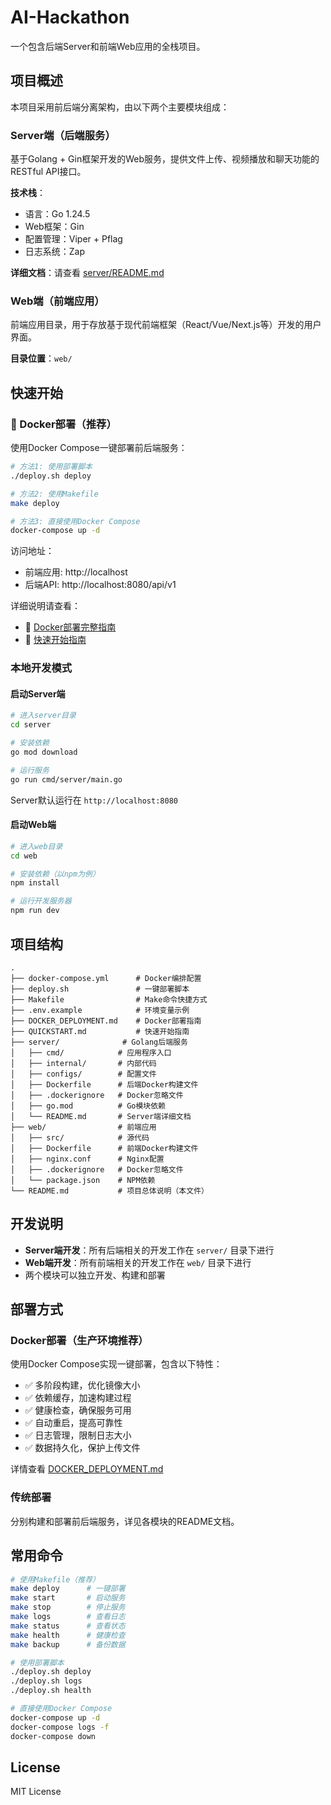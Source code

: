 # AI-Hackathon

一个包含后端Server和前端Web应用的全栈项目。

## 项目概述

本项目采用前后端分离架构，由以下两个主要模块组成：

### Server端（后端服务）

基于Golang + Gin框架开发的Web服务，提供文件上传、视频播放和聊天功能的RESTful API接口。

**技术栈**：
- 语言：Go 1.24.5
- Web框架：Gin
- 配置管理：Viper + Pflag
- 日志系统：Zap

**详细文档**：请查看 [server/README.md](server/README.md)

### Web端（前端应用）

前端应用目录，用于存放基于现代前端框架（React/Vue/Next.js等）开发的用户界面。

**目录位置**：`web/`

## 快速开始

### 🐳 Docker部署（推荐）

使用Docker Compose一键部署前后端服务：

```bash
# 方法1: 使用部署脚本
./deploy.sh deploy

# 方法2: 使用Makefile
make deploy

# 方法3: 直接使用Docker Compose
docker-compose up -d
```

访问地址：
- 前端应用: http://localhost
- 后端API: http://localhost:8080/api/v1

详细说明请查看：
- 📖 [Docker部署完整指南](DOCKER_DEPLOYMENT.md)
- 🚀 [快速开始指南](QUICKSTART.md)

### 本地开发模式

#### 启动Server端

```bash
# 进入server目录
cd server

# 安装依赖
go mod download

# 运行服务
go run cmd/server/main.go
```

Server默认运行在 `http://localhost:8080`

#### 启动Web端

```bash
# 进入web目录
cd web

# 安装依赖（以npm为例）
npm install

# 运行开发服务器
npm run dev
```

## 项目结构

```
.
├── docker-compose.yml      # Docker编排配置
├── deploy.sh               # 一键部署脚本
├── Makefile                # Make命令快捷方式
├── .env.example            # 环境变量示例
├── DOCKER_DEPLOYMENT.md    # Docker部署指南
├── QUICKSTART.md           # 快速开始指南
├── server/              # Golang后端服务
│   ├── cmd/            # 应用程序入口
│   ├── internal/       # 内部代码
│   ├── configs/        # 配置文件
│   ├── Dockerfile      # 后端Docker构建文件
│   ├── .dockerignore   # Docker忽略文件
│   ├── go.mod          # Go模块依赖
│   └── README.md       # Server端详细文档
├── web/                # 前端应用
│   ├── src/            # 源代码
│   ├── Dockerfile      # 前端Docker构建文件
│   ├── nginx.conf      # Nginx配置
│   ├── .dockerignore   # Docker忽略文件
│   └── package.json    # NPM依赖
└── README.md           # 项目总体说明（本文件）
```

## 开发说明

- **Server端开发**：所有后端相关的开发工作在 `server/` 目录下进行
- **Web端开发**：所有前端相关的开发工作在 `web/` 目录下进行
- 两个模块可以独立开发、构建和部署

## 部署方式

### Docker部署（生产环境推荐）

使用Docker Compose实现一键部署，包含以下特性：

- ✅ 多阶段构建，优化镜像大小
- ✅ 依赖缓存，加速构建过程
- ✅ 健康检查，确保服务可用
- ✅ 自动重启，提高可靠性
- ✅ 日志管理，限制日志大小
- ✅ 数据持久化，保护上传文件

详情查看 [DOCKER_DEPLOYMENT.md](DOCKER_DEPLOYMENT.md)

### 传统部署

分别构建和部署前后端服务，详见各模块的README文档。

## 常用命令

```bash
# 使用Makefile（推荐）
make deploy      # 一键部署
make start       # 启动服务
make stop        # 停止服务
make logs        # 查看日志
make status      # 查看状态
make health      # 健康检查
make backup      # 备份数据

# 使用部署脚本
./deploy.sh deploy
./deploy.sh logs
./deploy.sh health

# 直接使用Docker Compose
docker-compose up -d
docker-compose logs -f
docker-compose down
```

## License

MIT License
